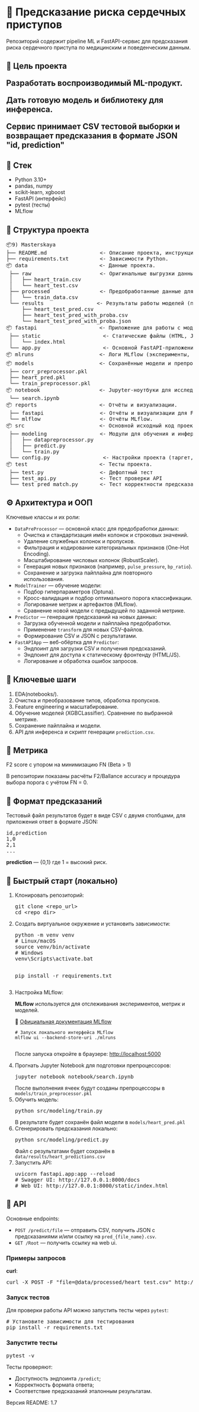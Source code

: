<!DOCTYPE html>
<html lang="ru">
<body>

<h1>💓 Предсказание риска сердечных приступов</h1>

<p>Репозиторий содержит pipeline ML и FastAPI-сервис для предсказания риска сердечного приступа по медицинским и поведенческим данным.</p>

<h2>🎯 Цель проекта</p>
<p>Разработать воспроизводимый ML-продукт.</p>
<p>Дать готовую модель и библиотеку для инференса.</p>
<p>Сервис принимает CSV тестовой выборки и возвращает предсказания в формате JSON "id, prediction"</p>

<h2>🧩 Стек</h2>
<ul>
  <li>Python 3.10+</li>
  <li>pandas, numpy</li>
  <li>scikit-learn, xgboost</li>
  <li>FastAPI (интерфейс)</li>
  <li>pytest (тесты)</li>
  <li>MLflow</li>
</ul>

<h2>📁 Структура проекта</h2>
<pre>
📦9) Masterskaya
├── README.md                 <- Описание проекта, инструкции для разработчиков и пользователей.
├── requirements.txt          <- Зависимости Python.
📦 data                       <- Данные проекта.
 ├── raw                      <- Оригинальные выгрузки данных.
 │   ├── heart_train.csv
 │   └── heart_test.csv
 ├── processed                <- Предобработанные данные для обучения моделей.
 │   └── train_data.csv
 └── results                 <- Результаты работы моделей (предсказания, CSV/JSON файлы).
     ├── heart_test_pred.csv
     ├── heart_test_pred_with_proba.csv
     └── heart_test_pred_with_proba.json
📦 fastapi                    <- Приложение для работы с моделью через веб.
 ├── static                    <- Статические файлы (HTML, JS, CSS).
 │   └── index.html
 └── app.py                    <- Основной FastAPI-приложение.
📦 mlruns                     <- Логи MLflow (эксперименты, метрики, параметры, артефакты).
📦 models                     <- Сохранённые модели и препроцессоры (.pkl, .joblib).
 ├── corr_preprocessor.pkl
 ├── heart_pred.pkl
 └── train_preprocessor.pkl
📦 notebook                   <- Jupyter-ноутбуки для исследования данных и прототипирования.
 └── search.ipynb
📦 reports                    <- Отчёты и визуализации.
 ├── fastapi                  <- Отчёты и визуализации для FastAPI.
 └── mlflow                   <- Отчёты MLflow.
📦 src                        <- Основной исходный код проекта.
 ├── modeling                 <- Модули для обучения и инференса моделей.
 │   ├── datapreprocessor.py
 │   ├── predict.py
 │   └── train.py
 └── config.py                 <- Настройки проекта (таргет, столбца для удаления/обработки и т.д.).
📦 test                       <- Тесты проекта.
 ├── test.py                  <- Дефолтный тест
 ├── test_api.py              <- Тест проверки API
 └── test_pred_match.py       <- Тест корректности предсказаний на тестовой выборке
</pre>

<h2>⚙️ Архитектура и ООП</h2>
<p>Ключевые классы и их роли:</p>
<ul>
  <li><code>DataPreProcessor</code> — основной класс для предобработки данных:
    <ul>
      <li>Очистка и стандартизация имён колонок и строковых значений.</li>
      <li>Удаление служебных колонок и пропусков.</li>
      <li>Фильтрация и кодирование категориальных признаков (One-Hot Encoding).</li>
      <li>Масштабирование числовых колонок (RobustScaler).</li>
      <li>Генерация новых признаков (например, <code>pulse_pressure</code>, <code>bp_ratio</code>).</li>
      <li>Сохранение и загрузка пайплайна для повторного использования.</li>
    </ul>
  </li>
  <li><code>ModelTrainer</code> — обучение модели:
    <ul>
      <li>Подбор гиперпараметров (Optuna).</li>
      <li>Кросс-валидация и подбор оптимального порога классификации.</li>
      <li>Логирование метрик и артефактов (MLflow).</li>
      <li>Сравнение новой модели с предыдущей по заданной метрике.</li>
    </ul>
  </li>
  <li><code>Predictor</code> — генерация предсказаний на новых данных:
    <ul>
      <li>Загрузка обученной модели и пайплайна предобработки.</li>
      <li>Применение <code>transform</code> для новых CSV-файлов.</li>
      <li>Формирование CSV и JSON с результатами.</li>
    </ul>
  </li>
  <li><code>FastAPIApp</code> — веб-обёртка для <code>Predictor</code>:
    <ul>
      <li>Эндпоинт для загрузки CSV и получения предсказаний.</li>
      <li>Эндпоинт для доступа к статическому фронтенду (HTML/JS).</li>
      <li>Логирование и обработка ошибок запросов.</li>
    </ul>
  </li>
</ul>

<h2>🔬 Ключевые шаги</h2>
<ol>
  <li>EDA(notebooks/).</li>
  <li>Очистка и преобразование типов, обработка пропусков.</li>
  <li>Feature engineering и масштабирование.</li>
  <li>Обучение моделей (XGBCLassifier). Сравнение по выбранной метрике.</li>
  <li>Сохранение пайплайна и модели.</li>
  <li>API для инференса и скрипт генерации <code>prediction.csv</code>.</li>
</ol>

<h2>📐 Метрика</h2>
<p>F2 score с упором на минимизацию FN (Beta > 1)</p>
<p>В репозитории показаны расчёты F2/Ballance accuracy и процедура выбора порога с учётом FN = 0.</p>

<h2>📁 Формат предсказаний</h2>
<p>Тестовый файл результатов будет в виде CSV с двумя столбцами, для приложения ответ в формате JSON:</p>
<pre>
id,prediction
1,0
2,1
...
</pre>
<p><strong>prediction</strong> — {0,1} где 1 = высокий риск.</p>

<h2>🚀 Быстрый старт (локально)</h2>
<ol>
  <li>Клонировать репозиторий:
    <pre>git clone &lt;repo_url&gt;
cd &lt;repo_dir&gt;</pre>
  </li>
  <li>Создать виртуальное окружение и установить зависимости:
    <pre>python -m venv venv
# Linux/macOS
source venv/bin/activate
# Windows
venv\Scripts\activate.bat

pip install -r requirements.txt</pre>
  </li>
  <li>Настройка MLflow:
    <p><strong>MLflow</strong> используется для отслеживания экспериментов, метрик и моделей.</p>
    <p>📘 <a href="https://mlflow.org/docs/latest/index.html" target="_blank">Официальная документация MLflow</a></p>
    <pre><code># Запуск локального интерфейса MLflow
mlflow ui --backend-store-uri ./mlruns
    </code></pre>
    <p>После запуска откройте в браузере: <a href="http://localhost:5000" target="_blank">http://localhost:5000</a></p>
  </li>
  <li>Прогнать Jupyter Notebook для подготовки препроцессоров:
    <pre>jupyter notebook notebook/search.ipynb</pre>
    После выполнения ячеек будут созданы препроцессоры в <code>models/train_preprocessor.pkl</code>
  </li>
  <li>Обучить модель:
    <pre>python src/modeling/train.py</pre>
    В результате будет сохранён файл модели в <code>models/heart_pred.pkl</code>
  </li>
  <li>Сгенерировать предсказания локально:
    <pre>python src/modeling/predict.py</pre>
    Файл с результатами будет сохранён в <code>data/results/heart_predictions.csv</code>
  </li>
  <li>Запустить API:
    <pre>uvicorn fastapi.app:app --reload
# Swagger UI: http://127.0.0.1:8000/docs
# Web UI: http://127.0.0.1:8000/static/index.html</pre>
  </li>
</ol>

<h2>🔧 API</h2>
<p>Основные endpoints:</p>
<ul>
  <li><code>POST /predict/file</code> — отправить CSV, получить JSON с предсказаниями и/или ссылку на <code>pred_{file_name}.csv</code>.</li>
  <li><code>GET /Root</code> — получить ссылку на web ui.</li>
</ul>

<h3>Примеры запросов</h3>
<p><b>curl</b>:</p>
<pre>
curl -X POST -F "file=@data/processed/heart_test.csv" http://127.0.0.1:8000/predict/file
</pre>

<h3>Запуск тестов</h3>
<p>Для проверки работы API можно запустить тесты через <code>pytest</code>:</p>
<pre>
# Установите зависимости для тестирования
pip install -r requirements.txt
</pre>

<h3>Запустите тесты</h3>
<pre>
pytest -v
</pre>
<p>Тесты проверяют:</p>
<ul>
  <li>Доступность эндпоинта <code>/predict</code>;</li>
  <li>Корректность формата ответа;</li>
  <li>Соответствие предсказаний эталонным результатам.</li>
</ul>

<footer>
  <p>Версия README: 1.7</p>
</footer>

</body>
</html>
